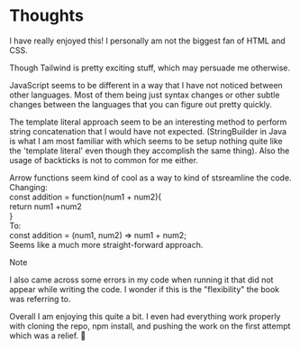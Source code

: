 # Thoughts

I have really enjoyed this! I personally am not the biggest fan of HTML and CSS.

Though Tailwind is pretty exciting stuff, which may persuade me otherwise.

JavaScript seems to be different in a way that I have not noticed between other languages. Most of them being just syntax changes or other subtle changes between the languages that you can figure out pretty quickly.

The template literal approach seem to be an interesting method to perform string concatenation that I would have not expected. (StringBuilder in Java is what I am most familiar with which seems to be setup nothing quite like the 'template literal' even though they accomplish the same thing). Also the usage of backticks is not to common for me either.

Arrow functions seem kind of cool as a way to kind of stsreamline the code. Changing:  
const addition = function(num1 + num2){  
return num1 +num2  
}  
To:  
const addition = (num1, num2) => num1 + num2;  
Seems like a much more straight-forward approach.

> [!NOTE]
> I also came across some errors in my code when running it that did not appear while writing the code. I wonder if this is the "flexibility" the book was referring to.

Overall I am enjoying this quite a bit. I even had everything work properly with cloning the repo, npm install, and pushing the work on the first attempt which was a relief. :smiling_face_with_tear:

